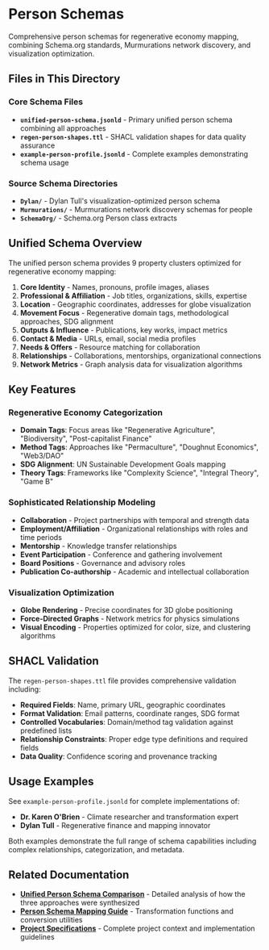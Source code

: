 # Person Schemas

Comprehensive person schemas for regenerative economy mapping, combining Schema.org standards, Murmurations network discovery, and visualization optimization.

## Files in This Directory

### Core Schema Files
- **`unified-person-schema.jsonld`** - Primary unified person schema combining all approaches
- **`regen-person-shapes.ttl`** - SHACL validation shapes for data quality assurance
- **`example-person-profile.jsonld`** - Complete examples demonstrating schema usage

### Source Schema Directories
- **`Dylan/`** - Dylan Tull's visualization-optimized person schema
- **`Murmurations/`** - Murmurations network discovery schemas for people
- **`SchemaOrg/`** - Schema.org Person class extracts

## Unified Schema Overview

The unified person schema provides 9 property clusters optimized for regenerative economy mapping:

1. **Core Identity** - Names, pronouns, profile images, aliases
2. **Professional & Affiliation** - Job titles, organizations, skills, expertise
3. **Location** - Geographic coordinates, addresses for globe visualization
4. **Movement Focus** - Regenerative domain tags, methodological approaches, SDG alignment
5. **Outputs & Influence** - Publications, key works, impact metrics
6. **Contact & Media** - URLs, email, social media profiles
7. **Needs & Offers** - Resource matching for collaboration
8. **Relationships** - Collaborations, mentorships, organizational connections
9. **Network Metrics** - Graph analysis data for visualization algorithms

## Key Features

### Regenerative Economy Categorization
- **Domain Tags**: Focus areas like "Regenerative Agriculture", "Biodiversity", "Post-capitalist Finance"
- **Method Tags**: Approaches like "Permaculture", "Doughnut Economics", "Web3/DAO"
- **SDG Alignment**: UN Sustainable Development Goals mapping
- **Theory Tags**: Frameworks like "Complexity Science", "Integral Theory", "Game B"

### Sophisticated Relationship Modeling
- **Collaboration** - Project partnerships with temporal and strength data
- **Employment/Affiliation** - Organizational relationships with roles and time periods
- **Mentorship** - Knowledge transfer relationships
- **Event Participation** - Conference and gathering involvement
- **Board Positions** - Governance and advisory roles
- **Publication Co-authorship** - Academic and intellectual collaboration

### Visualization Optimization
- **Globe Rendering** - Precise coordinates for 3D globe positioning
- **Force-Directed Graphs** - Network metrics for physics simulations
- **Visual Encoding** - Properties optimized for color, size, and clustering algorithms

## SHACL Validation

The `regen-person-shapes.ttl` file provides comprehensive validation including:

- **Required Fields**: Name, primary URL, geographic coordinates
- **Format Validation**: Email patterns, coordinate ranges, SDG format
- **Controlled Vocabularies**: Domain/method tag validation against predefined lists
- **Relationship Constraints**: Proper edge type definitions and required fields
- **Data Quality**: Confidence scoring and provenance tracking

## Usage Examples

See `example-person-profile.jsonld` for complete implementations of:
- **Dr. Karen O'Brien** - Climate researcher and transformation expert
- **Dylan Tull** - Regenerative finance and mapping innovator

Both examples demonstrate the full range of schema capabilities including complex relationships, categorization, and metadata.

## Related Documentation

- **[Unified Person Schema Comparison](../../docs/schemas/Person/unified-person-schema-comparison.md)** - Detailed analysis of how the three approaches were synthesized
- **[Person Schema Mapping Guide](../../docs/schemas/Person/person-schema-mapping-guide.md)** - Transformation functions and conversion utilities
- **[Project Specifications](../../docs/project-specifications.md)** - Complete project context and implementation guidelines